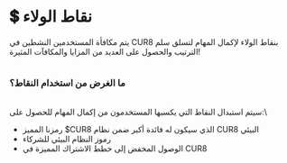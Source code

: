 # 💲 نقاط الولاء

يتم مكافأة المستخدمين النشطين في CUR8 بنقاط الولاء لإكمال المهام لتسلق سلم الترتيب والحصول على العديد من المزايا والمكافآت المثيرة!

<figure><img src="../../.gitbook/assets/Screenshot 2025-03-20 at 11.50.12.png" alt=""><figcaption></figcaption></figure>

### ما الغرض من استخدام النقاط؟

\
سيتم استبدال النقاط التي يكسبها المستخدمون من إكمال المهام للحصول على:\


* رمزنا المميز $CUR8 الذي سيكون له فائدة أكبر ضمن نظام CUR8 البيئي&#x20;
* رموز النظام البيئي للشركاء
* الوصول المخفض إلى خطط الاشتراك المميزة في CUR8